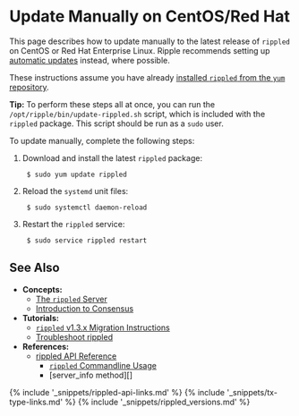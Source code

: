 # Update Manually on CentOS/Red Hat

This page describes how to update manually to the latest release of `rippled` on CentOS or Red Hat Enterprise Linux. Ripple recommends setting up [automatic updates](update-rippled-automatically-on-linux.html) instead, where possible.

These instructions assume you have already [installed `rippled` from the `yum` repository](install-rippled-on-centos-rhel-with-yum.html).

**Tip:** To perform these steps all at once, you can run the `/opt/ripple/bin/update-rippled.sh` script, which is included with the `rippled` package. This script should be run as a `sudo` user.

To update manually, complete the following steps:

1. Download and install the latest `rippled` package:

        $ sudo yum update rippled

2. Reload the `systemd` unit files:

        $ sudo systemctl daemon-reload

3. Restart the `rippled` service:

        $ sudo service rippled restart


## See Also

- **Concepts:**
    - [The `rippled` Server](the-rippled-server.html)
    - [Introduction to Consensus](intro-to-consensus.html)
- **Tutorials:**
    - [`rippled` v1.3.x Migration Instructions](rippled-1-3-migration-instructions.html) <!-- Note: remove when versions older than v1.3 are basically extinct -->
    - [Troubleshoot rippled](troubleshoot-the-rippled-server.html)
- **References:**
    - [rippled API Reference](rippled-api.html)
        - [`rippled` Commandline Usage](commandline-usage.html)
        - [server_info method][]


<!--{# common link defs #}-->
{% include '_snippets/rippled-api-links.md' %}
{% include '_snippets/tx-type-links.md' %}
{% include '_snippets/rippled_versions.md' %}
